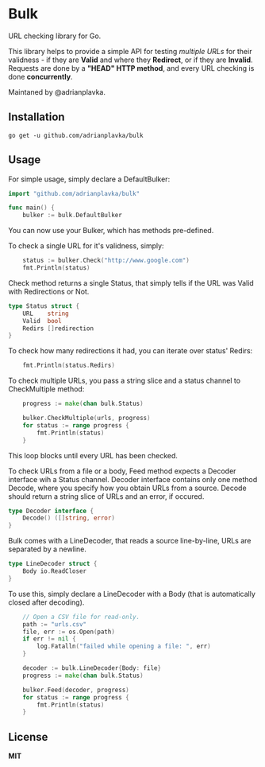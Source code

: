 # Bulk

URL checking library for Go.

This library helps to provide a simple API for testing *multiple URLs* for their validness -
if they are **Valid** and where they **__Redirect__**, or if they are **Invalid**.
Requests are done by a **"HEAD" HTTP method**, and every URL checking is done **concurrently**.

Maintaned by @adrianplavka.

## Installation

```
go get -u github.com/adrianplavka/bulk
```

## Usage

For simple usage, simply declare a DefaultBulker:

```go
import "github.com/adrianplavka/bulk"

func main() {
    bulker := bulk.DefaultBulker
```

You can now use your Bulker, which has methods pre-defined.

To check a single URL for it's validness, simply:

```go
    status := bulker.Check("http://www.google.com")
    fmt.Println(status)
```

Check method returns a single Status, that simply tells if the URL was Valid with Redirections or Not.

```go
type Status struct {
	URL    string
	Valid  bool
	Redirs []redirection
}
```

To check how many redirections it had, you can iterate over status' Redirs:

```go
    fmt.Println(status.Redirs)
```

To check multiple URLs, you pass a string slice and a status channel to CheckMultiple method:

```go
    progress := make(chan bulk.Status)

    bulker.CheckMultiple(urls, progress)
    for status := range progress {
        fmt.Println(status)
    }
```

This loop blocks until every URL has been checked.

To check URLs from a file or a body, Feed method expects a Decoder interface wih a Status channel.
Decoder interface contains only one method Decode, where you specify how you obtain URLs from a source.
Decode should return a string slice of URLs and an error, if occured.

```go
type Decoder interface {
	Decode() ([]string, error)
}
```

Bulk comes with a LineDecoder, that reads a source line-by-line, URLs are separated by a newline.

```go
type LineDecoder struct {
	Body io.ReadCloser
}
```

To use this, simply declare a LineDecoder with a Body (that is automatically closed after decoding).

```go
    // Open a CSV file for read-only.
	path := "urls.csv"
	file, err := os.Open(path)
	if err != nil {
		log.Fatalln("failed while opening a file: ", err)
	}

	decoder := bulk.LineDecoder{Body: file}
    progress := make(chan bulk.Status)

    bulker.Feed(decoder, progress)
    for status := range progress {
        fmt.Println(status)
    }
```

## License

**MIT**